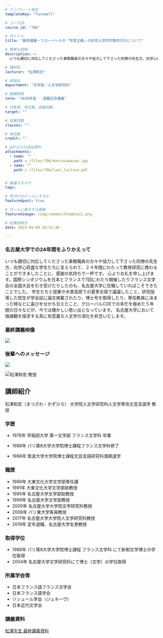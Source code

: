 ```yaml
---
# テンプレート指定
templateKey: "farewell"

# コースID
course_id: "706"

# タイトル
title: "最終講義－フローベールの「写実主義」の形而上学的宗教的次元について"

# 簡単な説明
description: >-
  いつも親切に対応してくださった事務職員の方々や協力して下さった同僚の先生方、向学心旺盛な学生たちに支えられて、２４年間にわたって教育研究に携わることができましたことに、感謝の気持ちで一杯です。...

# 講師名
lecturer: "松澤和宏"

# 部局名
department: "文学部／人文学研究科"

# 開講時限
term: "2018年度	退職記念講義"

# 対象者、単位数、授業回数
target: ""

# 授業回数
classes: ""

# 単位数
credit: ""

# pdfなどの追加資料
attachments: 
  - name: "" 
    path : /files/706/matsuzawasan.jpg
  - name: "" 
    path : /files/706/last_lecture.pdf


# 関連するタグ
tags:

# 色付けのロールにするか
featuredpost: true

# ロールに表示する画像
featuredimage: /img/common/thumbnail.png

# 記事投稿日
date: 2019-09-09 19:53:40

---
```

  
### 名古屋大学での24年間をふりかえって  
いつも親切に対応してくださった事務職員の方々や協力して下さった同僚の先生方、向学心旺盛な学生たちに支えられて、２４年間にわたって教育研究に携わることができましたことに、感謝の気持ちで一杯です。 心よりお礼を申し上げます。国際シンポジウムを日本とフランスで7回にわたり開催したりフランス文学会の全国大会を引き受けたりしたのも、名古屋大学に在職していればこそできたことでした。 学生たちと授業や木曽高原での夏季合宿で議論したこと、研究指導した院生が学会誌に論文掲載されたり、博士号を取得したり、専任教員に決まった時などに喜びを分かち合えたこと、グローバルCOEでの多忙を極めた５年間の日々などが、今では懐かしい思い出となっています。 名古屋大学において価値観を探求する真に有意義な人文学の深化を祈念いたします。  
### 最終講義映像  



 [![](http://nuvideo.media.nagoya-u.ac.jp/thumbs/4818/5538)](https://nuvideo.media.nagoya-u.ac.jp/embed/6a43519e324b5322b03866bc2d5e3577584c8940) 

  
### 後輩へのメッセージ  



 [![](http://nuvideo.media.nagoya-u.ac.jp/thumbs/4760/5537)](https://nuvideo.media.nagoya-u.ac.jp/embed/60fc66f479db6574bdc528c7fa4d0f0d407d0fba)

![松澤和宏 教授](/files/706/matsuzawasan.jpg) 
  
## 講師紹介  
松澤和宏（まつざわ・かずひろ） 大学院人文学研究科人文学専攻文芸言語学 教授  
### 学歴  
  
* 1978年 早稲田大学 第一文学部 フランス文学科 卒業  
  
  
* 1988年 パリ第8大学大学院博士課程フランス文学科修了  
  
  
* 1988年 筑波大学大学院博士課程文芸言語研究科満期退学  
### 職歴  
  
* 1989年 大東文化大学文学部専任講  
* 1991年 大東文化大学文学部助教授  
* 1995年 名古屋大学文学部助教授  
* 1999年 名古屋大学文学部教授  
* 2000年 名古屋大学大学院文学研究科教授  
* 2008年 パリ東大学客員教授  
* 2017年 名古屋大学大学院人文学研究科教授  
* 2019年 定年退職、名古屋大学名誉教授  
### 取得学位  
  
  
  
* 1988年 パリ第8大学大学院博士課程 フランス文学科 にて新制文学博士の学位取得  
* 2004年 名古屋大学文学研究科にて博士（文学）の学位取得  
### 所属学会等  
  
* 日本フランス語フランス文学会  
* 日本フランス語学会  
* ソシュール学会（ジュネーヴ）  
* 日本近代文学会
### 講義資料


[松澤先生 最終講義資料](/files/706/last_lecture.pdf) 
